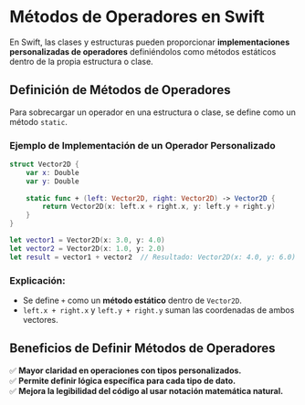 # Métodos de Operadores en Swift

En Swift, las clases y estructuras pueden proporcionar **implementaciones personalizadas de operadores** definiéndolos como métodos estáticos dentro de la propia estructura o clase.

## Definición de Métodos de Operadores
Para sobrecargar un operador en una estructura o clase, se define como un método `static`.

### Ejemplo de Implementación de un Operador Personalizado
```swift
struct Vector2D {
    var x: Double
    var y: Double
    
    static func + (left: Vector2D, right: Vector2D) -> Vector2D {
        return Vector2D(x: left.x + right.x, y: left.y + right.y)
    }
}

let vector1 = Vector2D(x: 3.0, y: 4.0)
let vector2 = Vector2D(x: 1.0, y: 2.0)
let result = vector1 + vector2  // Resultado: Vector2D(x: 4.0, y: 6.0)
```

### Explicación:
- Se define `+` como un **método estático** dentro de `Vector2D`.
- `left.x + right.x` y `left.y + right.y` suman las coordenadas de ambos vectores.

## Beneficios de Definir Métodos de Operadores
✅ **Mayor claridad en operaciones con tipos personalizados.**  
✅ **Permite definir lógica específica para cada tipo de dato.**  
✅ **Mejora la legibilidad del código al usar notación matemática natural.**

